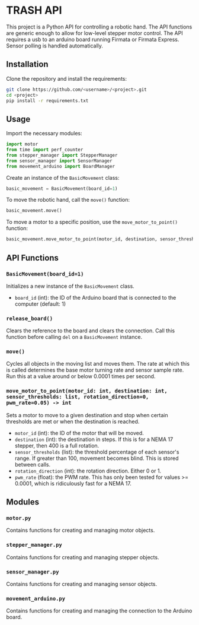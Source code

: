 # TRASH API

This project is a Python API for controlling a robotic hand. The API functions are generic enough to allow for low-level stepper motor control. The API requires a usb to an arduino board running Firmata or Firmata Express. Sensor polling is handled automatically. 

## Installation

Clone the repository and install the requirements:

```bash
git clone https://github.com/<username>/<project>.git
cd <project>
pip install -r requirements.txt
```

## Usage

Import the necessary modules:

```python
import motor
from time import perf_counter
from stepper_manager import StepperManager
from sensor_manager import SensorManager
from movement_arduino import BoardManager
```

Create an instance of the `BasicMovement` class:

```python
basic_movement = BasicMovement(board_id=1)
```

To move the robotic hand, call the `move()` function:

```python
basic_movement.move()
```

To move a motor to a specific position, use the `move_motor_to_point()` function:

```python
basic_movement.move_motor_to_point(motor_id, destination, sensor_thresholds, rotation_direction=0, pwm_rate=0.05)
```

## API Functions

### `BasicMovement(board_id=1)`

Initializes a new instance of the `BasicMovement` class.

- `board_id` (int): the ID of the Arduino board that is connected to the computer (default: 1)

### `release_board()`

Clears the reference to the board and clears the connection. Call this function before calling `del` on a `BasicMovement` instance.

### `move()`

Cycles all objects in the moving list and moves them. The rate at which this is called determines the base motor turning rate and sensor sample rate. Run this at a value around or below 0.0001 times per second.

### `move_motor_to_point(motor_id: int, destination: int, sensor_thresholds: list, rotation_direction=0, pwm_rate=0.05) -> int`

Sets a motor to move to a given destination and stop when certain thresholds are met or when the destination is reached.

- `motor_id` (int): the ID of the motor that will be moved.
- `destination` (int): the destination in steps. If this is for a NEMA 17 stepper, then 400 is a full rotation.
- `sensor_thresholds` (list): the threshold percentage of each sensor's range. If greater than 100, movement becomes blind. This is stored between calls.
- `rotation_direction` (int): the rotation direction. Either 0 or 1.
- `pwm_rate` (float): the PWM rate. This has only been tested for values >= 0.0001, which is ridiculously fast for a NEMA 17.

## Modules

### `motor.py`

Contains functions for creating and managing motor objects.

### `stepper_manager.py`

Contains functions for creating and managing stepper objects.

### `sensor_manager.py`

Contains functions for creating and managing sensor objects.

### `movement_arduino.py`

Contains functions for creating and managing the connection to the Arduino board.
